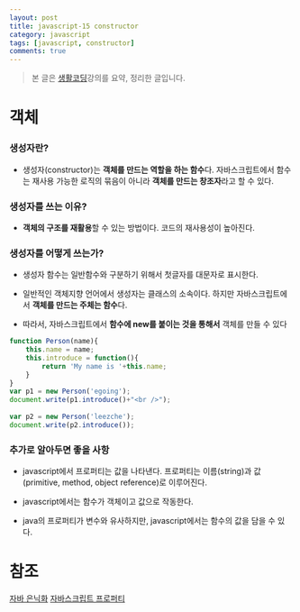 ```yaml
---
layout: post
title: javascript-15 constructor
category: javascript
tags: [javascript, constructor]
comments: true
---
```


> 본 글은 [생활코딩](https://opentutorials.org/course/743/6570)강의를 요약, 정리한 글입니다.  

# 객체

### 생성자란?

- 생성자(constructor)는 **객체를 만드는 역할을 하는 함수**다. 자바스크립트에서 함수는 재사용 가능한 로직의 묶음이 아니라 **객체를 만드는 창조자**라고 할 수 있다.

### 생성자를 쓰는 이유?

- **객체의 구조를 재활용**할 수 있는 방법이다. 코드의 재사용성이 높아진다.

### 생성자를 어떻게 쓰는가?

- 생성자 함수는 일반함수와 구분하기 위해서 첫글자를 대문자로 표시한다.

- 일반적인 객체지향 언어에서 생성자는 클래스의 소속이다. 하지만 자바스크립트에서 **객체를 만드는 주체는 함수**다.

- 따라서, 자바스크립트에서 **함수에 new를 붙이는 것을 통해서** 객체를 만들 수 있다

```javascript
function Person(name){
    this.name = name;
    this.introduce = function(){
        return 'My name is '+this.name; 
    }   
}
var p1 = new Person('egoing');
document.write(p1.introduce()+"<br />");
 
var p2 = new Person('leezche');
document.write(p2.introduce());
```

### 추가로 알아두면 좋을 사항

- javascript에서 프로퍼티는 값을 나타낸다. 프로퍼티는 이름(string)과 값(primitive, method, object reference)로 이루어진다.

- javascript에서는 함수가 객체이고 값으로 작동한다. 

- java의 프로퍼티가 변수와 유사하지만, javascript에서는 함수의 값을 담을 수 있다.


# 참조
[자바 은닉화](https://mainpower4309.tistory.com/7)
[자바스크립트 프로퍼티](https://m.blog.naver.com/magnking/220966405605)